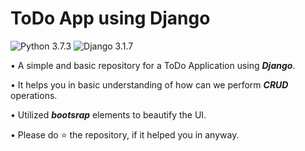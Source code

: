 # ToDo App using Django

![Python 3.7.3](https://img.shields.io/badge/Python-3.6-brightgreen.svg) ![Django 3.1.7](https://img.shields.io/badge/Django-3.1.7-skyblue.svg)

• A simple and basic repository for a ToDo Application using **_Django_**.

• It helps you in basic understanding of how can we perform **_CRUD_** operations.

• Utilized **_bootsrap_** elements to beautify the UI.

• Please do ⭐ the repository, if it helped you in anyway.
